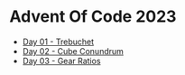 # Advent Of Code 2023

- [Day 01 - Trebuchet](day01-trebuchet/src/day01_trebuchet/core.clj)
- [Day 02 - Cube Conundrum](day02-cube-conundrum/src/day02_cube_conundrum/core.clj)
- [Day 03 - Gear Ratios](day03-gear-ratios/src/day03_gear_ratios/core.clj)

